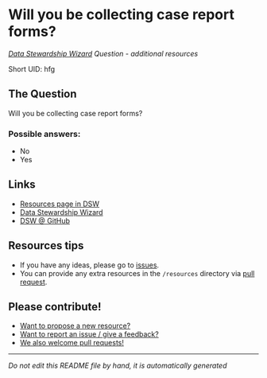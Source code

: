 # Will you be collecting case report forms?

*[Data Stewardship Wizard] Question - additional resources*

Short UID: hfg

## The Question

Will you be collecting case report forms?

### Possible answers:

  * No 
  * Yes 

## Links

  * [Resources page in DSW]
  * [Data Stewardship Wizard]
  * [DSW @ GitHub]


## Resources tips

  * If you have any ideas, please go to [issues].
  * You can provide any extra resources in the `/resources` directory via [pull request].

## Please contribute!

  * [Want to propose a new resource?](https://github.com/DSQResources/DSQ-hfg/issues/new)
  * [Want to report an issue / give a feedback?](https://github.com/DSQResources/DSQ-hfg/issues/new)
  * [We also welcome pull requests!](https://github.com/DSQResources/DSQ-hfg/pulls)

----

*Do not edit this README file by hand, it is automatically generated*

[Data Stewardship Wizard]: https://dmp.fairdata.solutions
[Resources page in DSW]: https://dmp.fairdata.solutions/resources/hfg
[DSW @ GitHub]: https://github.com/DataStewardshipWizard
[issues]: https://help.github.com/articles/about-issues/
[pull request]: https://help.github.com/articles/about-pull-requests/